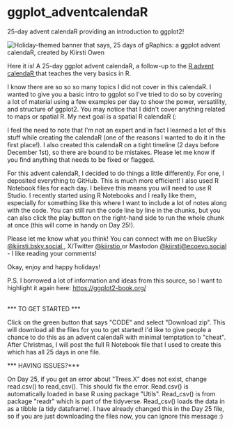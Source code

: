 # ggplot_adventcalendaR
25-day advent calendaR providing an introduction to ggplot2!

<img src="ggplot_calendaR.png" alt="Holiday-themed banner that says, 25 days of gRaphics: a ggplot advent calendaR, created by Kiirsti Owen">

Here it is! A 25-day ggplot advent calendaR, a follow-up to the <a href="https://kiirstio.wixsite.com/kowen/post/the-25-days-of-christmas-an-r-advent-calendar" >R advent calendaR </a> that teaches the very basics in R.

I know there are so so so many topics I did not cover in this calendaR. I wanted to give you a basic intro to ggplot so I've tried to do so by covering a lot of material using a few examples per day to show the power, versatility, and structure of ggplot2. You may notice that I didn't cover anything related to maps or spatial R. My next goal is a spatial R calendaR (:

I feel the need to note that I'm not an expert and in fact I learned a lot of this stuff while creating the calendaR (one of the reasons I wanted to do it in the first place!). I also created this calendaR on a tight timeline (2 days before December 1st), so there are bound to be mistakes. Please let me know if you find anything that needs to be fixed or flagged.

For this advent calendaR, I decided to do things a little differently. For one, I deposited everything to GitHub. This is much more efficient! I also used R Notebook files for each day. I believe this means you will need to use R Studio. I recently started using R Notebooks and I really like them, especially for something like this where I want to include a lot of notes along with the code. You can still run the code line by line in the chunks, but you can also click the play button on the right-hand side to run the whole chunk at once (this will come in handy on Day 25!).

Please let me know what you think! You can connect with me on BlueSky <a href="https://twitter.com/KiirstiO](https://bsky.app/profile/kiirsti.bsky.social" >@kiirsti.bsky.social </a>, X/Twitter <a href="https://twitter.com/KiirstiO" >@kiirstio </a> or Mastodon <a href="https://ecoevo.social/@kiirsti" >@kiirsti@ecoevo.social </a> - I like reading your comments!

Okay, enjoy and happy holidays!

P.S. I borrowed a lot of information and ideas from this source, so I want to highlight it again here: https://ggplot2-book.org/

<br>
*** TO GET STARTED ***

Click on the green button that says "CODE" and select "Download zip". This will download all the files for you to get started! I'd like to give people a chance to do this as an advent calendaR with minimal temptation to "cheat". After Christmas, I will post the full R Notebook file that I used to create this which has all 25 days in one file.

*** HAVING ISSUES?***

On Day 25, if you get an error about "Trees.X" does not exist, change read.csv() to read_csv(). This should fix the error. Read.csv() is automatically loaded in base R using package "Utils". Read_csv() is from package "readr" which is part of the tidyverse. Read_csv() loads the data in as a tibble (a tidy dataframe). I have already changed this in the Day 25 file, so if you are just downloading the files now, you can ignore this message :)
